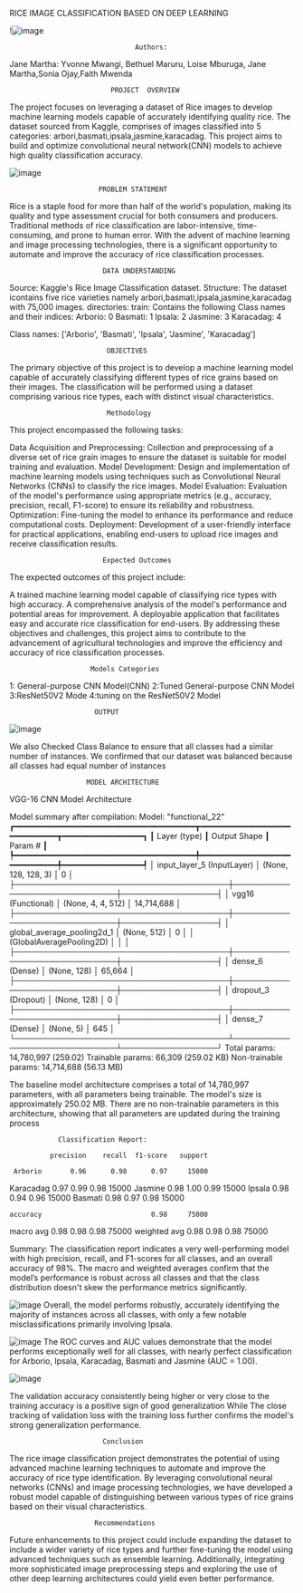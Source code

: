 RICE IMAGE CLASSIFICATION BASED ON DEEP LEARNING

!![image](https://github.com/user-attachments/assets/2cc73418-d147-496e-bcb5-b3e953636658)

                                   Authors: 
Jane Martha: Yvonne Mwangi, Bethuel Maruru, Loise Mburuga, Jane Martha,Sonia Ojay,Faith Mwenda 



                             PROJECT  OVERVIEW

 The project focuses on leveraging a dataset of Rice images to develop machine learning models capable of
 accurately identifying quality rice. The dataset sourced from Kaggle, comprises of images classified into 5 categories:
 arbori,basmati,ipsala,jasmine,karacadag. This project aims to build and optimize convolutional neural network(CNN) models to achieve high quality classification accuracy.

 
![image](https://github.com/user-attachments/assets/b58185b5-7d4f-44d3-97f2-48b99f782b53)

                          PROBLEM STATEMENT

                          
Rice is a staple food for more than half of the world's population, making its quality and type assessment crucial for both consumers and producers. Traditional methods of rice classification are labor-intensive, time-consuming, and prone to human error. With the advent of machine learning and image processing technologies, there is a significant opportunity to automate and improve the accuracy of rice classification processes.

                           DATA UNDERSTANDING


Source: Kaggle's Rice Image Classification dataset. Structure: The dataset icontains five rice varieties namely arbori,basmati,ipsala,jasmine,karacadag with 75,000 images.
 directories: train: Contains the following Class names and their indices:
Arborio: 0
Basmati: 1
Ipsala: 2
Jasmine: 3
Karacadag: 4

Class names:
['Arborio', 'Basmati', 'Ipsala', 'Jasmine', 'Karacadag']

                            OBJECTIVES


The primary objective of this project is to develop a machine learning model capable of accurately classifying different types of rice grains based on their images. The classification will be performed using a dataset comprising various rice types, each with distinct visual characteristics.


                            Methodology

  This project encompassed the following tasks:

Data Acquisition and Preprocessing: Collection and preprocessing of a diverse set of rice grain images to ensure the dataset is suitable for model training and evaluation.
Model Development: Design and implementation of machine learning models using techniques such as Convolutional Neural Networks (CNNs) to classify the rice images.
Model Evaluation: Evaluation of the model's performance using appropriate metrics (e.g., accuracy, precision, recall, F1-score) to ensure its reliability and robustness.
Optimization: Fine-tuning the model to enhance its performance and reduce computational costs.
Deployment: Development of a user-friendly interface for practical applications, enabling end-users to upload rice images and receive classification results.


                           Expected Outcomes
The expected outcomes of this project include:

A trained machine learning model capable of classifying rice types with high accuracy.
A comprehensive analysis of the model's performance and potential areas for improvement.
A deployable application that facilitates easy and accurate rice classification for end-users.
By addressing these objectives and challenges, this project aims to contribute to the advancement of agricultural technologies and improve the efficiency and accuracy of rice classification processes.

                        Models Categories

1: General-purpose CNN Model(CNN)
2:Tuned General-purpose CNN Model
3:ResNet50V2 Mode
4:tuning on the ResNet50V2 Model



                         OUTPUT

![image](https://github.com/user-attachments/assets/10e5953d-a131-4f17-af76-94fc75680daf)


We also Checked Class Balance to ensure that all classes had a similar number of instances. We confirmed that our dataset was balanced because all classes had equal number of instances


                       MODEL ARCHITECTURE

VGG-16 CNN Model Architecture

Model summary after compilation:
Model: "functional_22"
┏━━━━━━━━━━━━━━━━━━━━━━━━━━━━━━━━━━━━━━┳━━━━━━━━━━━━━━━━━━━━━━━━━━━━━┳━━━━━━━━━━━━━━━━━┓
┃ Layer (type)                         ┃ Output Shape                ┃         Param # ┃
┡━━━━━━━━━━━━━━━━━━━━━━━━━━━━━━━━━━━━━━╇━━━━━━━━━━━━━━━━━━━━━━━━━━━━━╇━━━━━━━━━━━━━━━━━┩
│ input_layer_5 (InputLayer)           │ (None, 128, 128, 3)         │               0 │
├──────────────────────────────────────┼─────────────────────────────┼─────────────────┤
│ vgg16 (Functional)                   │ (None, 4, 4, 512)           │      14,714,688 │
├──────────────────────────────────────┼─────────────────────────────┼─────────────────┤
│ global_average_pooling2d_1           │ (None, 512)                 │               0 │
│ (GlobalAveragePooling2D)             │                             │                 │
├──────────────────────────────────────┼─────────────────────────────┼─────────────────┤
│ dense_6 (Dense)                      │ (None, 128)                 │          65,664 │
├──────────────────────────────────────┼─────────────────────────────┼─────────────────┤
│ dropout_3 (Dropout)                  │ (None, 128)                 │               0 │
├──────────────────────────────────────┼─────────────────────────────┼─────────────────┤
│ dense_7 (Dense)                      │ (None, 5)                   │             645 │
└──────────────────────────────────────┴─────────────────────────────┴─────────────────┘
  Total params: 14,780,997 (259.02)
 Trainable params: 66,309 (259.02 KB)
 Non-trainable params: 14,714,688 (56.13 MB)

The baseline model architecture comprises a total of 14,780,997 parameters, with all parameters being trainable. The model's size is approximately 250.02 MB. There are no non-trainable parameters in this architecture, showing that all parameters are updated during the training process


                Classification Report:

              precision    recall  f1-score   support

     Arborio       0.96      0.98      0.97     15000
   Karacadag       0.97      0.99      0.98     15000
     Jasmine       0.98      1.00      0.99     15000
      Ipsala       0.98      0.94      0.96     15000
     Basmati       0.98      0.97      0.98     15000

    accuracy                           0.98     75000
   macro avg       0.98      0.98      0.98     75000
weighted avg       0.98      0.98      0.98     75000


Summary:
The classification report indicates a very well-performing model with high precision, recall, and F1-scores for all classes, and an overall accuracy of 98%. The macro and weighted averages confirm that the model’s performance is robust across all classes and that the class distribution doesn't skew the performance metrics significantly.


![image](https://github.com/user-attachments/assets/3208df45-a813-48a8-bb53-a7e2cc567fd0)
Overall, the model performs robustly, accurately identifying the majority of instances across all classes, with only a few notable misclassifications primarily involving Ipsala.

![image](https://github.com/user-attachments/assets/94358a51-d04f-4eb4-a650-71d7d5526ff2)
The ROC curves and AUC values demonstrate that the model performs exceptionally well for all classes, with nearly perfect classification for Arborio, Ipsala, Karacadag, Basmati and Jasmine (AUC = 1.00).

![image](https://github.com/user-attachments/assets/6a69702b-a454-49a1-8f23-008796df8b1a)

The validation accuracy consistently being higher or very close to the training accuracy is a positive sign of good generalization While The close tracking of validation loss with the training loss further confirms the model's strong generalization performance.


                           Conclusion
                           
The rice image classification project demonstrates the potential of using advanced machine learning techniques to automate and improve the accuracy of rice type identification. By leveraging convolutional neural networks (CNNs) and image processing technologies, we have developed a robust model capable of distinguishing between various types of rice grains based on their visual characteristics.

                         Recommendations


 Future enhancements to this project could include expanding the dataset to include a wider variety of rice types and further fine-tuning the model using advanced techniques such as ensemble learning. Additionally, integrating more sophisticated image preprocessing steps and exploring the use of other deep learning architectures could yield even better performance.
                           
                        

                        

                        

                            
                             
